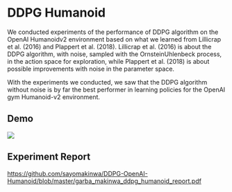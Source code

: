 # DDPG Humanoid
We conducted experiments of the performance of DDPG algorithm on the OpenAI Humanoidv2 environment based on what we learned from Lillicrap et al. (2016) and Plappert et al. (2018).  Lillicrap et al. (2016) is about the DDPG algorithm, with noise, sampled with the OrnsteinUhlenbeck process, in the action space for exploration, while Plappert et al. (2018) is about possible improvements with noise in the parameter space.

With the experiments we conducted, we saw that the DDPG algorithm without noise is by far the best performer in learning policies for the OpenAI gym Humanoid-v2 environment. 

## Demo
![](demo.gif)

## Experiment Report
https://github.com/sayomakinwa/DDPG-OpenAI-Humanoid/blob/master/garba_makinwa_ddpg_humanoid_report.pdf
